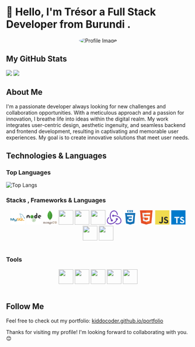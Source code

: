 # 👋 Hello, I'm Trésor a Full Stack Developer from Burundi  .

<div align="center">
  <img src="https://kiddocoder.github.io/portfolio/images/tresor.jpg" alt="Profile Image" width="150" style="border-radius: 50%;">
</div>

## My GitHub Stats

<div dir="auto">
  <picture>
    <source
      srcset="https://github-readme-stats.vercel.app/api?username=kiddocoder&show_icons=true&theme=dark"
      media="(prefers-color-scheme: dark)"
    />
    <source
      srcset="https://github-readme-stats.vercel.app/api?username=kiddocoder&show_icons=true&theme=dark"
      media="(prefers-color-scheme: dark), (prefers-color-scheme: no-preference)"
    />
    <img src="https://github-readme-stats.vercel.app/api?username=kiddocoder&show_icons=true&theme=dark" />
  </picture>

  <picture>
     <source
     srcset="https://github-readme-streak-stats.herokuapp.com/?user=kiddocoder&theme=dark"
     />
     <img src="https://github-readme-streak-stats.herokuapp.com/?user=kiddocoder&theme=dark">
  </picture>

</div>

## About Me

I'm a passionate developer always looking for new challenges and collaboration opportunities. With a meticulous approach and a passion for innovation, I breathe life into ideas within the digital realm. My work integrates user-centric design, aesthetic ingenuity, and seamless backend and frontend development, resulting in captivating and memorable user experiences. My goal is to create innovative solutions that meet user needs.

## Technologies & Languages

### Top Languages
![Top Langs](https://github-readme-stats.vercel.app/api/top-langs/?username=kiddocoder&layout=compact)
<br>

### Stacks , Frameworks & Languages
<div align="center">
   <img src="https://github.com/devicons/devicon/blob/master/icons/mysql/mysql-original-wordmark.svg" title="MySQL"  alt="MySQL" width="40" height="40"/>

  <img src="https://github.com/devicons/devicon/blob/master/icons/nodejs/nodejs-original-wordmark.svg" title="NodeJS" alt="NodeJS" width="40" height="40"/>

  <img src="https://github.com/devicons/devicon/blob/master/icons/mongodb/mongodb-original-wordmark.svg" title="mongodb" alt="mongodb" width="40" height="40"/>

   <img width="40" height="40"  src="https://cdn.jsdelivr.net/gh/devicons/devicon/icons/tailwindcss/tailwindcss-original.svg" />

   <img width="40" height="40"  src="https://cdn.jsdelivr.net/gh/devicons/devicon/icons/react/react-original.svg" />

  <img width="40" height="40"  src="https://cdn.jsdelivr.net/gh/devicons/devicon/icons/vuejs/vuejs-original.svg" />

 <!-- <img width="40" height="40"  src="https://cdn.jsdelivr.net/gh/devicons/devicon/icons/flutter/flutter-original.svg" /> -->

  <img src="https://github.com/devicons/devicon/blob/master/icons/redux/redux-original.svg" title="Redux" alt="Redux " width="40" height="40"/>

  <img src="https://github.com/devicons/devicon/blob/master/icons/css3/css3-plain-wordmark.svg"  title="CSS3" alt="CSS" width="40" height="40"/>

  <img src="https://github.com/devicons/devicon/blob/master/icons/html5/html5-original.svg" title="HTML5" alt="HTML" width="40" height="40"/>

  <img src="https://github.com/devicons/devicon/blob/master/icons/javascript/javascript-original.svg" title="JavaScript" alt="JavaScript" width="40" height="40"/>

  <img src="https://github.com/devicons/devicon/blob/master/icons/typescript/typescript-original.svg" title="JavaScript" alt="JavaScript" width="40" height="40"/>

 <img width="40" height="40"  src="https://cdn.jsdelivr.net/gh/devicons/devicon/icons/laravel/laravel-original.svg" />

<img width="40" height="40"  src="https://cdn.jsdelivr.net/gh/devicons/devicon/icons/sass/sass-original.svg" />

</div>
<br>

### Tools
<div align="center">
  <img width="40" height="40" src="https://cdn.jsdelivr.net/gh/devicons/devicon/icons/vscode/vscode-original.svg"/>

  <img width="40" height="40"  src="https://cdn.jsdelivr.net/gh/devicons/devicon/icons/phpStrom/phpStrom-original.svg" />

  <img width="40" height="40" src="https://cdn.jsdelivr.net/gh/devicons/devicon/icons/postman/postman-original.svg"/>

  <img width="40" height="40" src="https://cdn.jsdelivr.net/gh/devicons/devicon/icons/docker/docker-original.svg"/>

  <img width="40" height="40"  src="https://cdn.jsdelivr.net/gh/devicons/devicon/icons/git/git-original.svg" />


</div>

</br>

## Follow Me
Feel free to check out my portfolio: [kiddocoder.github.io/portfolio](https://kiddocoder.github.io/portfolio)

Thanks for visiting my profile! I'm looking forward to collaborating with you. 😊